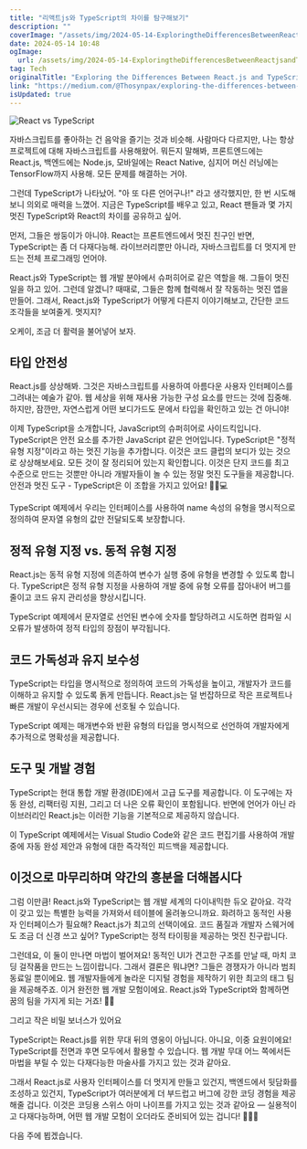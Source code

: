 ```yaml
---
title: "리액트js와 TypeScript의 차이를 탐구해보기"
description: ""
coverImage: "/assets/img/2024-05-14-ExploringtheDifferencesBetweenReactjsandTypeScript_0.png"
date: 2024-05-14 10:48
ogImage: 
  url: /assets/img/2024-05-14-ExploringtheDifferencesBetweenReactjsandTypeScript_0.png
tag: Tech
originalTitle: "Exploring the Differences Between React.js and TypeScript"
link: "https://medium.com/@Thosynpax/exploring-the-differences-between-react-js-and-typescript-d5c4958c1c73"
isUpdated: true
---
```





![React vs TypeScript](/assets/img/2024-05-14-ExploringtheDifferencesBetweenReactjsandTypeScript_0.png)

자바스크립트를 좋아하는 건 음악을 즐기는 것과 비슷해. 사람마다 다르지만, 나는 항상 프로젝트에 대해 자바스크립트를 사용해왔어. 뭐든지 말해봐, 프론트엔드에는 React.js, 백엔드에는 Node.js, 모바일에는 React Native, 심지어 머신 러닝에는 TensorFlow까지 사용해. 모든 문제를 해결하는 거야.

그런데 TypeScript가 나타났어. "아 또 다른 언어구나!" 라고 생각했지만, 한 번 시도해보니 의외로 매력을 느꼈어. 지금은 TypeScript를 배우고 있고, React 팬들과 몇 가지 멋진 TypeScript와 React의 차이를 공유하고 싶어.

먼저, 그들은 쌍둥이가 아니야. React는 프론트엔드에서 멋진 친구인 반면, TypeScript는 좀 더 다재다능해. 라이브러리뿐만 아니라, 자바스크립트를 더 멋지게 만드는 전체 프로그래밍 언어야.



React.js와 TypeScript는 웹 개발 분야에서 슈퍼히어로 같은 역할을 해. 그들이 멋진 일을 하고 있어. 그런데 알겠니? 때때로, 그들은 함께 협력해서 잘 작동하는 멋진 앱을 만들어. 그래서, React.js와 TypeScript가 어떻게 다른지 이야기해보고, 간단한 코드 조각들을 보여줄게. 멋지지?

오케이, 조금 더 활력을 불어넣어 보자.

## 타입 안전성

React.js를 상상해봐. 그것은 자바스크립트를 사용하여 아름다운 사용자 인터페이스를 그려내는 예술가 같아. 웹 세상을 위해 재사용 가능한 구성 요소를 만드는 것에 집중해. 하지만, 잠깐만, 자연스럽게 어떤 보디가드도 문에서 타입을 확인하고 있는 건 아니야!



이제 TypeScript을 소개합니다, JavaScript의 슈퍼히어로 사이드킥입니다. TypeScript은 안전 요소를 추가한 JavaScript 같은 언어입니다. TypeScript은 "정적 유형 지정"이라고 하는 멋진 기능을 추가합니다. 이것은 코드 클럽의 보디가 있는 것으로 상상해보세요. 모든 것이 잘 정리되어 있는지 확인합니다. 이것은 단지 코드를 최고 수준으로 만드는 것뿐만 아니라 개발자들이 놀 수 있는 정말 멋진 도구들을 제공합니다. 안전과 멋진 도구 - TypeScript은 이 조합을 가지고 있어요! 🦸‍♂️💻

TypeScript 예제에서 우리는 인터페이스를 사용하여 name 속성의 유형을 명시적으로 정의하여 문자열 유형의 값만 전달되도록 보장합니다.

## 정적 유형 지정 vs. 동적 유형 지정

React.js는 동적 유형 지정에 의존하여 변수가 실행 중에 유형을 변경할 수 있도록 합니다. TypeScript은 정적 유형 지정을 사용하여 개발 중에 유형 오류를 잡아내어 버그를 줄이고 코드 유지 관리성을 향상시킵니다.



TypeScript 예제에서 문자열로 선언된 변수에 숫자를 할당하려고 시도하면 컴파일 시 오류가 발생하여 정적 타입의 장점이 부각됩니다.

## 코드 가독성과 유지 보수성

TypeScript는 타입을 명시적으로 정의하여 코드의 가독성을 높이고, 개발자가 코드를 이해하고 유지할 수 있도록 돍게 만듭니다. React.js는 덜 번잡하므로 작은 프로젝트나 빠른 개발이 우선시되는 경우에 선호될 수 있습니다.

TypeScript 예제는 매개변수와 반환 유형의 타입을 명시적으로 선언하여 개발자에게 추가적으로 명확성을 제공합니다.



## 도구 및 개발 경험

TypeScript는 현대 통합 개발 환경(IDE)에서 고급 도구를 제공합니다. 이 도구에는 자동 완성, 리팩터링 지원, 그리고 더 나은 오류 확인이 포함됩니다. 반면에 언어가 아닌 라이브러리인 React.js는 이러한 기능을 기본적으로 제공하지 않습니다.

이 TypeScript 예제에서는 Visual Studio Code와 같은 코드 편집기를 사용하여 개발 중에 자동 완성 제안과 유형에 대한 즉각적인 피드백을 제공합니다.

## 이것으로 마무리하며 약간의 흥분을 더해봅시다



그럼 이만큼! React.js와 TypeScript는 웹 개발 세계의 다이내믹한 듀오 같아요. 각각이 갖고 있는 특별한 능력을 가져와서 테이블에 올려놓으니까요. 화려하고 동적인 사용자 인터페이스가 필요해? React.js가 최고의 선택이에요. 코드 품질과 개발자 스웨거에도 조금 더 신경 쓰고 싶어? TypeScript는 정적 타이핑을 제공하는 멋진 친구랍니다.

그런데요, 이 둘이 만나면 마법이 벌어져요! 동적인 UI가 견고한 구조를 만날 때, 마치 코딩 걸작품을 만드는 느낌이랍니다. 그래서 결론은 뭐냐면? 그들은 경쟁자가 아니라 범죄 동료일 뿐이에요. 웹 개발자들에게 놀라운 디지털 경험을 제작하기 위한 최고의 태그 팀을 제공해주죠. 이거 완전한 웹 개발 모험이에요. React.js와 TypeScript와 함께하면 꿈의 팀을 가지게 되는 거죠! 🚀✨

그리고 작은 비밀 보너스가 있어요

TypeScript는 React.js를 위한 무대 뒤의 영웅이 아닙니다. 아니요, 이중 요원이에요! TypeScript를 전면과 후면 모두에서 활용할 수 있습니다. 웹 개발 무대 어느 쪽에서든 마법을 부릴 수 있는 다재다능한 마술사를 가지고 있는 것과 같아요.



그래서 React.js로 사용자 인터페이스를 더 멋지게 만들고 있건지, 백엔드에서 뒷담화를 조성하고 있건지, TypeScript가 여러분에게 더 부드럽고 버그에 강한 코딩 경험을 제공해줄 겁니다. 이것은 코딩용 스위스 아미 나이프를 가지고 있는 것과 같아요 — 실용적이고 다재다능하며, 어떤 웹 개발 모험이 오더라도 준비되어 있는 겁니다! 🎩🔮✨

다음 주에 뵙겠습니다.